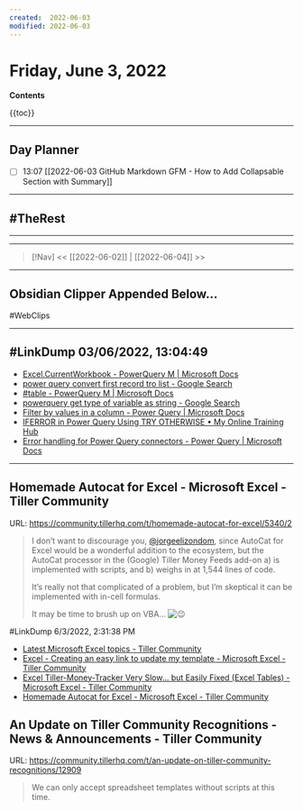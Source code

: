 ```yaml
---
created:  2022-06-03
modified: 2022-06-03
---
```

# Friday, June 3, 2022

**Contents**

{{toc}}

---

## Day Planner


- [ ] 13:07 [[2022-06-03 GitHub Markdown GFM - How to Add Collapsable Section with Summary]]


--- 

## #TheRest


---


---
> [!Nav]
>  << [[2022-06-02]] | [[2022-06-04]] >>
---


## Obsidian Clipper Appended Below...
#WebClips 



---
## #LinkDump 03/06/2022, 13:04:49

- [Excel.CurrentWorkbook - PowerQuery M | Microsoft Docs](https://docs.microsoft.com/en-us/powerquery-m/excel-currentworkbook)
- [power query convert first record tro list - Google Search](https://www.google.com/search?q=power%20query%20convert%20first%20record%20tro%20list)
- [#table - PowerQuery M | Microsoft Docs](https://docs.microsoft.com/en-us/powerquery-m/sharptable)
- [powerquery get type of variable as string - Google Search](https://www.google.ca/search?q=powerquery+get+type+of+variable+as+string&sxsrf=ALiCzsZQEFW0eE1brEwDEmbNEafuNd7jHg:1654282060098&ei=TFeaYpTTBYLBuvQPr9q_yA4&start=10&sa=N&ved=2ahUKEwiUqbP0-JH4AhWCoI4IHS_tD-kQ8NMDegQIARBL&biw=2048&bih=1048&dpr=1.25)
- [Filter by values in a column - Power Query | Microsoft Docs](https://docs.microsoft.com/en-us/power-query/filter-values)
- [IFERROR in Power Query Using TRY OTHERWISE • My Online Training Hub](https://www.myonlinetraininghub.com/iferror-in-power-query-using-try-otherwise)
- [Error handling for Power Query connectors - Power Query | Microsoft Docs](https://docs.microsoft.com/en-us/power-query/handlingerrors)



---
## Homemade Autocat for Excel - Microsoft Excel - Tiller Community
URL: https://community.tillerhq.com/t/homemade-autocat-for-excel/5340/2

> I don’t want to discourage you, [@jorgeelizondom](https://community.tillerhq.com/u/jorgeelizondom), since AutoCat for Excel would be a wonderful addition to the ecosystem, but the AutoCat processor in the (Google) Tiller Money Feeds add-on a) is implemented with scripts, and b) weighs in at 1,544 lines of code.
> 
> It’s really not that complicated of a problem, but I’m skeptical it can be implemented with in-cell formulas.
> 
> It may be time to brush up on VBA… ![:wink:](https://emoji.discourse-cdn.com/apple/wink.png?v=9 ":wink:")


#LinkDump 6/3/2022, 2:31:38 PM

- [Latest Microsoft Excel topics - Tiller Community](https://community.tillerhq.com/c/microsoft-excel/44)
- [Excel - Creating an easy link to update my template - Microsoft Excel - Tiller Community](https://community.tillerhq.com/t/excel-creating-an-easy-link-to-update-my-template/12579)
- [Excel Tiller-Money-Tracker Very Slow... but Easily Fixed (Excel Tables) - Microsoft Excel - Tiller Community](https://community.tillerhq.com/t/excel-tiller-money-tracker-very-slow-but-easily-fixed-excel-tables/5834)
- [Homemade Autocat for Excel - Microsoft Excel - Tiller Community](https://community.tillerhq.com/t/homemade-autocat-for-excel/5340/7)



## An Update on Tiller Community Recognitions - News & Announcements - Tiller Community
URL: https://community.tillerhq.com/t/an-update-on-tiller-community-recognitions/12909

> We can only accept spreadsheet templates without scripts at this time.
